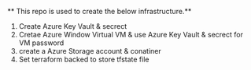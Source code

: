 ** This repo is used to create the below infrastructure.**
1. Create Azure Key Vault & secrect 
2. Cretae Azure Window Virtual VM & use Azure Key Vault & secrect for VM password
3. create a Azure Storage account & conatiner
4. Set terraform backed to store tfstate file


